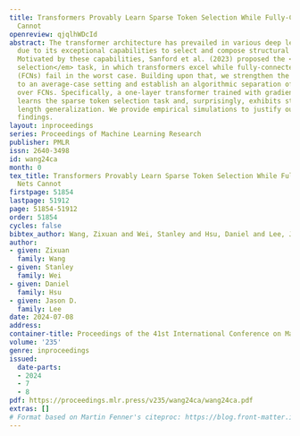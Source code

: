 ```yaml
---
title: Transformers Provably Learn Sparse Token Selection While Fully-Connected Nets
  Cannot
openreview: qjqlhWDcId
abstract: The transformer architecture has prevailed in various deep learning settings
  due to its exceptional capabilities to select and compose structural information.
  Motivated by these capabilities, Sanford et al. (2023) proposed the <em>sparse token
  selection</em> task, in which transformers excel while fully-connected networks
  (FCNs) fail in the worst case. Building upon that, we strengthen the FCN lower bound
  to an average-case setting and establish an algorithmic separation of transformers
  over FCNs. Specifically, a one-layer transformer trained with gradient descent provably
  learns the sparse token selection task and, surprisingly, exhibits strong out-of-distribution
  length generalization. We provide empirical simulations to justify our theoretical
  findings.
layout: inproceedings
series: Proceedings of Machine Learning Research
publisher: PMLR
issn: 2640-3498
id: wang24ca
month: 0
tex_title: Transformers Provably Learn Sparse Token Selection While Fully-Connected
  Nets Cannot
firstpage: 51854
lastpage: 51912
page: 51854-51912
order: 51854
cycles: false
bibtex_author: Wang, Zixuan and Wei, Stanley and Hsu, Daniel and Lee, Jason D.
author:
- given: Zixuan
  family: Wang
- given: Stanley
  family: Wei
- given: Daniel
  family: Hsu
- given: Jason D.
  family: Lee
date: 2024-07-08
address:
container-title: Proceedings of the 41st International Conference on Machine Learning
volume: '235'
genre: inproceedings
issued:
  date-parts:
  - 2024
  - 7
  - 8
pdf: https://proceedings.mlr.press/v235/wang24ca/wang24ca.pdf
extras: []
# Format based on Martin Fenner's citeproc: https://blog.front-matter.io/posts/citeproc-yaml-for-bibliographies/
---
```

